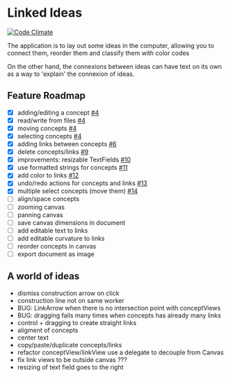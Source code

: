 # Linked Ideas

[![Code Climate](https://codeclimate.com/github/fespinoza/linked-ideas-osx/badges/gpa.svg)](https://codeclimate.com/github/fespinoza/linked-ideas-osx)

The application is to lay out some ideas in the computer, allowing you to
connect them, reorder them and classify them with color codes

On the other hand, the connexions between ideas can have text on its own as a
way to 'explain' the connexion of ideas.

## Feature Roadmap

- [x] adding/editing a concept [#4](https://github.com/fespinoza/linked-ideas-osx/pull/4)
- [x] read/write from files [#4](https://github.com/fespinoza/linked-ideas-osx/pull/4)
- [x] moving concepts [#4](https://github.com/fespinoza/linked-ideas-osx/pull/4)
- [x] selecting concepts [#4](https://github.com/fespinoza/linked-ideas-osx/pull/4)
- [x] adding links between concepts [#6](https://github.com/fespinoza/linked-ideas-osx/pull/6)
- [x] delete concepts/links [#9](https://github.com/fespinoza/linked-ideas-osx/pull/9)
- [x] improvements: resizable TextFields [#10](https://github.com/fespinoza/linked-ideas-osx/pull/10)
- [x] use formatted strings for concepts [#11](https://github.com/fespinoza/linked-ideas-osx/pull/11)
- [x] add color to links [#12](https://github.com/fespinoza/linked-ideas-osx/pull/12)
- [x] undo/redo actions for concepts and links [#13](https://github.com/fespinoza/linked-ideas-osx/pull/13)
- [x] multiple select concepts (move them) [#14](https://github.com/fespinoza/linked-ideas-osx/pull/14)
- [ ] align/space concepts
- [ ] zooming canvas
- [ ] panning canvas
- [ ] save canvas dimensions in document
- [ ] add editable text to links
- [ ] add editable curvature to links
- [ ] reorder concepts in canvas
- [ ] export document as image

## A world of ideas

- dismiss construction arrow on click
- construction line not on same worker
- BUG: LinkArrow when there is no intersection point with conceptViews
- BUG: dragging fails many times when concepts has already many links
- control + dragging to create straight links
- aligment of concepts
- center text
- copy/paste/duplicate concepts/links
- refactor conceptView/linkView use a delegate to decouple from Canvas
- fix link views to be outside canvas ???
- resizing of text field goes to the right
